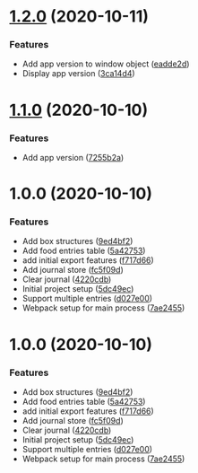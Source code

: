 # [1.2.0](https://github.com/TheUnderScorer/DietAssistant/compare/v1.1.0...v1.2.0) (2020-10-11)


### Features

* Add app version to window object ([eadde2d](https://github.com/TheUnderScorer/DietAssistant/commit/eadde2dc607a5b955fd6fcf6f3be3a2454e147e2))
* Display app version ([3ca14d4](https://github.com/TheUnderScorer/DietAssistant/commit/3ca14d40c8c349cdf44290f8842c3eec50f9aed8))

# [1.1.0](https://github.com/TheUnderScorer/DietAssistant/compare/v1.0.0...v1.1.0) (2020-10-10)


### Features

* Add app version ([7255b2a](https://github.com/TheUnderScorer/DietAssistant/commit/7255b2aa2eeb364ad24bc258d8f87425b4847e1d))

# 1.0.0 (2020-10-10)


### Features

* Add box structures ([9ed4bf2](https://github.com/TheUnderScorer/DietAssistant/commit/9ed4bf29f67dce85cba5358ae9d9ca97e72b8c8c))
* Add food entries table ([5a42753](https://github.com/TheUnderScorer/DietAssistant/commit/5a427533a2a87ec9158ef6a17196d34255380dff))
* add initial export features ([f717d66](https://github.com/TheUnderScorer/DietAssistant/commit/f717d66c233d4209a6646977ecfc439bcfbbc78e))
* Add journal store ([fc5f09d](https://github.com/TheUnderScorer/DietAssistant/commit/fc5f09db9f53abf7a22a8bd23446a6f63a1063b5))
* Clear journal ([4220cdb](https://github.com/TheUnderScorer/DietAssistant/commit/4220cdbd73ac90a280afab39f1471c2bfff26614))
* Initial project setup ([5dc49ec](https://github.com/TheUnderScorer/DietAssistant/commit/5dc49ecb25e6ff1666765e9c647c9603759052f5))
* Support multiple entries ([d027e00](https://github.com/TheUnderScorer/DietAssistant/commit/d027e000f9d55113d55529d15d9b37b050a930c6))
* Webpack setup for main process ([7ae2455](https://github.com/TheUnderScorer/DietAssistant/commit/7ae2455f90bac0d2e5036ca1b82edbbda3a631ce))

# 1.0.0 (2020-10-10)


### Features

* Add box structures ([9ed4bf2](https://github.com/TheUnderScorer/DietAssistant/commit/9ed4bf29f67dce85cba5358ae9d9ca97e72b8c8c))
* Add food entries table ([5a42753](https://github.com/TheUnderScorer/DietAssistant/commit/5a427533a2a87ec9158ef6a17196d34255380dff))
* add initial export features ([f717d66](https://github.com/TheUnderScorer/DietAssistant/commit/f717d66c233d4209a6646977ecfc439bcfbbc78e))
* Add journal store ([fc5f09d](https://github.com/TheUnderScorer/DietAssistant/commit/fc5f09db9f53abf7a22a8bd23446a6f63a1063b5))
* Clear journal ([4220cdb](https://github.com/TheUnderScorer/DietAssistant/commit/4220cdbd73ac90a280afab39f1471c2bfff26614))
* Initial project setup ([5dc49ec](https://github.com/TheUnderScorer/DietAssistant/commit/5dc49ecb25e6ff1666765e9c647c9603759052f5))
* Support multiple entries ([d027e00](https://github.com/TheUnderScorer/DietAssistant/commit/d027e000f9d55113d55529d15d9b37b050a930c6))
* Webpack setup for main process ([7ae2455](https://github.com/TheUnderScorer/DietAssistant/commit/7ae2455f90bac0d2e5036ca1b82edbbda3a631ce))

